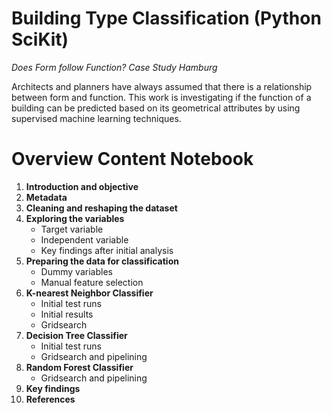 # Building Type Classification (Python SciKit)
*Does Form follow Function? Case Study Hamburg*

Architects and planners have always assumed that there is a relationship between form and function. This work is investigating if the function of a building can be predicted based on its geometrical attributes by using supervised machine learning techniques.

# Overview Content Notebook

1. **Introduction and objective**
2. **Metadata**
3. **Cleaning and reshaping the dataset**
4. **Exploring the variables**
   * Target variable
   * Independent variable
   * Key findings after initial analysis
5. **Preparing the data for classification**
   * Dummy variables
   * Manual feature selection
6. **K-nearest Neighbor Classifier**
   * Initial test runs
   * Initial results
   * Gridsearch
7. **Decision Tree Classifier**
   * Initial test runs
   * Gridsearch and pipelining
8. **Random Forest Classifier**
   * Gridsearch and pipelining
9. **Key findings**
10. **References**
